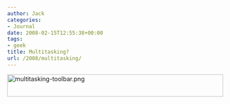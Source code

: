 ```yaml
---
author: Jack
categories:
- Journal
date: 2008-02-15T12:55:38+00:00
tags:
- geek
title: Multitasking?
url: /2008/multitasking/
---
```


<img src="http://baty.net/files/multitasking-toolbar.png" alt="multitasking-toolbar.png" border="0" width="500" height="52" />
